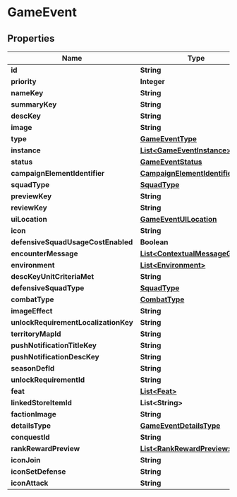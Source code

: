 

# GameEvent


## Properties

| Name | Type | Description | Notes |
|------------ | ------------- | ------------- | -------------|
|**id** | **String** |  |  [optional] |
|**priority** | **Integer** |  |  [optional] |
|**nameKey** | **String** |  |  [optional] |
|**summaryKey** | **String** |  |  [optional] |
|**descKey** | **String** |  |  [optional] |
|**image** | **String** |  |  [optional] |
|**type** | [**GameEventType**](GameEventType.md) |  |  [optional] |
|**instance** | [**List&lt;GameEventInstance&gt;**](GameEventInstance.md) |  |  [optional] |
|**status** | [**GameEventStatus**](GameEventStatus.md) |  |  [optional] |
|**campaignElementIdentifier** | [**CampaignElementIdentifier**](CampaignElementIdentifier.md) |  |  [optional] |
|**squadType** | [**SquadType**](SquadType.md) |  |  [optional] |
|**previewKey** | **String** |  |  [optional] |
|**reviewKey** | **String** |  |  [optional] |
|**uiLocation** | [**GameEventUILocation**](GameEventUILocation.md) |  |  [optional] |
|**icon** | **String** |  |  [optional] |
|**defensiveSquadUsageCostEnabled** | **Boolean** |  |  [optional] |
|**encounterMessage** | [**List&lt;ContextualMessageGroup&gt;**](ContextualMessageGroup.md) |  |  [optional] |
|**environment** | [**List&lt;Environment&gt;**](Environment.md) |  |  [optional] |
|**descKeyUnitCriteriaMet** | **String** |  |  [optional] |
|**defensiveSquadType** | [**SquadType**](SquadType.md) |  |  [optional] |
|**combatType** | [**CombatType**](CombatType.md) |  |  [optional] |
|**imageEffect** | **String** |  |  [optional] |
|**unlockRequirementLocalizationKey** | **String** |  |  [optional] |
|**territoryMapId** | **String** |  |  [optional] |
|**pushNotificationTitleKey** | **String** |  |  [optional] |
|**pushNotificationDescKey** | **String** |  |  [optional] |
|**seasonDefId** | **String** |  |  [optional] |
|**unlockRequirementId** | **String** |  |  [optional] |
|**feat** | [**List&lt;Feat&gt;**](Feat.md) |  |  [optional] |
|**linkedStoreItemId** | **List&lt;String&gt;** |  |  [optional] |
|**factionImage** | **String** |  |  [optional] |
|**detailsType** | [**GameEventDetailsType**](GameEventDetailsType.md) |  |  [optional] |
|**conquestId** | **String** |  |  [optional] |
|**rankRewardPreview** | [**List&lt;RankRewardPreview&gt;**](RankRewardPreview.md) |  |  [optional] |
|**iconJoin** | **String** |  |  [optional] |
|**iconSetDefense** | **String** |  |  [optional] |
|**iconAttack** | **String** |  |  [optional] |



